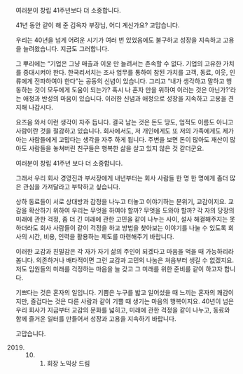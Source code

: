 여러분이 창립 41주년보다 더 소중합니다. 

41년 동안 같이 해 준 김옥자 부장님, 어디 계신가요? 고맙습니다. 

우리는 40년을 넘게 어려운 시기가 여러 번 있었음에도 불구하고 성장을 지속하고 고용을 늘려왔습니다. 지금도 그러합니다. 

그 뿌리에는 “기업은 그냥 매출과 이윤 만 늘려서는 존속할 수 없다. 기업의 고유한 가치를 증대시켜야 한다. 한국리서치는 조사 업무를 통하여 참된 가치를 고객, 동료, 이웃, 인류에게 전파하여야 한다”는 공동의 신념이 있습니다. 그리고 “내가 생각하고 말하고 행동하는 것이 모두에게 도움이 되는가? 혹시 나 혼자 만을 위하여 이러는 것은 아닌가?’라는 애정과 반성의 마음이 있습니다. 이러한 신념과 애정으로 성장을 지속하고 고용을 견지해 나갑시다.  

요즈음 와서 이런 생각이 자주 듭니다. 결국 남는 것은 돈도 땅도, 업적도 이름도 아니고 사람이란 것을 절감하고 있습니다. 회사에서도, 저 개인에게도 또 저의 가족에게도 제가 아는 사람들에게 고맙다는 생각을 자주 하게 됩니다. 주변을 보면 돈이 많아도 재산이 많아도 사람들을 놓쳐버린 친구들은 행복한 삶을 살고 있지 않은 것 같더군요.   

여러분이 창립 41주년 보다 더 소중합니다. 

그래서 우리 회사 경영진과 부서장에게 내년부터는 회사 사람들 한 명 한 명에게 좀더 많은 관심을 가져달라고 부탁하고 싶습니다.  

상하 동료들이 서로 상대방과 감정을 나누고 터놓고 이야기하는 분위기, 교감이지요. 교감을 확산하기 위하여 우리는 무엇을 하여야 할까? 무엇을 도와야 할까? 각 자의 당장의 미래에 관한 걱정, 좀 더 긴 미래에 관한 고민을 같이 나누는 사이, 설사 해결해주지는 못하더라도 회사 사람들이 같이 걱정을 하고 방법을 찾아보는 이야기를 나눌 수 있도록 회사의 시간, 비용, 인력을 활용하는 제도를 마련해주기 바랍니다.  

이러한 교감과 친밀감은 각 자가 자기 삶의 주인이 되겠다고 마음을 먹을 때 가능하리라 봅니다. 의존하거나 배타적이면 그런 교감과 고민의 나눔은 처음부터 생길 수 없겠지요. 
저도 임원들의 미래를 걱정하는 마음을 늘 갖고 그 미래를 위한 준비를 같이 하고자 합니다. 

기쁘다는 것은 혼자의 일입니다. 기쁨은 누구를 밟고 일어섰을 때 느끼는 혼자의 쾌감이지만, 즐겁다는 것은 다른 사람과 같이 기쁠 때 생기는 마음의 행복이지요. 40년이 넘은 우리 회사가 지금부터 교감의 문화를 넓히고, 미래에 관한 걱정을 같이 나누고, 동료와 함께 즐거운 일터를 만들어서 성장과 고용을 지속하기 바랍니다. 

고맙습니다.  

2019. 10. 1. 회장 노익상 드림 
